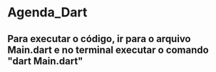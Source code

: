 # Agenda_Dart
## Para executar o código, ir para o arquivo Main.dart e no terminal executar o comando "dart Main.dart"